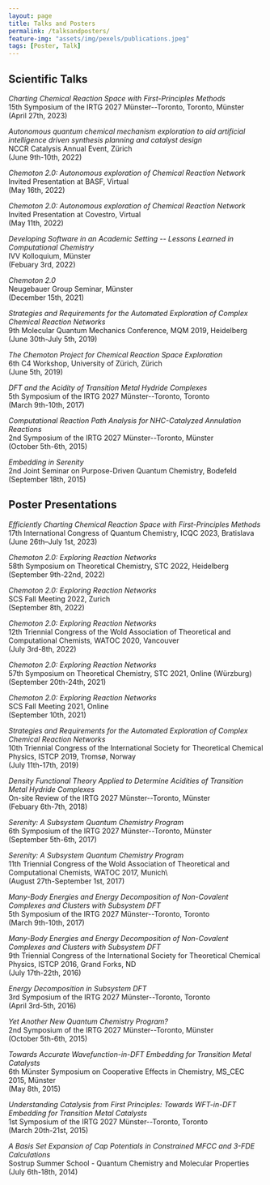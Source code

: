 ```yaml
---
layout: page
title: Talks and Posters
permalink: /talksandposters/
feature-img: "assets/img/pexels/publications.jpeg"
tags: [Poster, Talk]
---
```

## Scientific Talks
*Charting Chemical Reaction Space with First-Principles Methods*  
15th Symposium of the IRTG 2027 Münster--Toronto, Toronto, Münster  
(April 27th, 2023)  

*Autonomous quantum chemical mechanism exploration to aid artificial intelligence driven synthesis planning and catalyst design*  
NCCR Catalysis Annual Event, Zürich  
(June 9th-10th, 2022)  

*Chemoton 2.0: Autonomous exploration of Chemical Reaction Network*  
Invited Presentation at BASF, Virtual  
(May 16th, 2022)  

*Chemoton 2.0: Autonomous exploration of Chemical Reaction Network*  
Invited Presentation at Covestro, Virtual  
(May 11th, 2022)  

*Developing Software in an Academic Setting -- Lessons Learned in Computational Chemistry*  
IVV Kolloquium, Münster  
(Febuary 3rd, 2022)  
 
*Chemoton 2.0*  
Neugebauer Group Seminar, Münster  
(December 15th, 2021)  

*Strategies and Requirements for the Automated Exploration of Complex Chemical Reaction Networks*  
9th Molecular Quantum Mechanics Conference, MQM 2019, Heidelberg  
(June 30th-July 5th, 2019)  
  
*The Chemoton Project for Chemical Reaction Space Exploration*  
6th C4 Workshop, University of Zürich, Zürich  
(June 5th, 2019)  
  
*DFT and the Acidity of Transition Metal Hydride Complexes*  
5th Symposium of the IRTG 2027 Münster--Toronto, Toronto    
(March 9th-10th, 2017)  
  
*Computational Reaction Path Analysis for NHC-Catalyzed Annulation Reactions*  
2nd Symposium of the IRTG 2027 Münster--Toronto, Münster   
(October 5th-6th, 2015)  

*Embedding in Serenity*  
2nd Joint Seminar on Purpose-Driven Quantum Chemistry, Bodefeld  
(September 18th, 2015)  

## Poster Presentations
*Efficiently Charting Chemical Reaction Space with First-Principles Methods*  
17th International Congress of Quantum Chemistry, ICQC 2023, Bratislava  
(June 26th–July 1st, 2023)  

*Chemoton 2.0: Exploring Reaction Networks*  
58th Symposium on Theoretical Chemistry, STC 2022, Heidelberg  
(September 9th-22nd, 2022)  

*Chemoton 2.0: Exploring Reaction Networks*  
SCS Fall Meeting 2022, Zurich  
(September 8th, 2022)  

*Chemoton 2.0: Exploring Reaction Networks*  
12th Triennial Congress of the Wold Association of Theoretical and Computational Chemists, WATOC 2020, Vancouver  
(July 3rd-8th, 2022)  

*Chemoton 2.0: Exploring Reaction Networks*  
57th Symposium on Theoretical Chemistry, STC 2021, Online (Würzburg)  
(September 20th-24th, 2021)  
  
*Chemoton 2.0: Exploring Reaction Networks*  
SCS Fall Meeting 2021, Online  
(September 10th, 2021)  
  
*Strategies and Requirements for the Automated Exploration of Complex Chemical Reaction Networks*  
10th Triennial Congress of the International Society for Theoretical Chemical Physics, ISTCP 2019, Tromsø, Norway  
(July 11th-17th, 2019)   

*Density Functional Theory Applied to Determine Acidities of Transition Metal Hydride Complexes*  
On-site Review of the IRTG 2027 Münster--Toronto, Münster  
(Febuary 6th-7th, 2018)  
  
*Serenity: A Subsystem Quantum Chemistry Program*  
6th Symposium of the IRTG 2027 Münster--Toronto, Münster  
(September 5th-6th, 2017)  
  
*Serenity: A Subsystem Quantum Chemistry Program*  
11th Triennial Congress of the Wold Association of Theoretical and Computational Chemists, WATOC 2017, Munich\\  
(August 27th-September 1st, 2017)  
  
*Many-Body Energies and Energy Decomposition of Non-Covalent Complexes and Clusters with Subsystem DFT*  
5th Symposium of the IRTG 2027 Münster--Toronto, Toronto  
(March 9th-10th, 2017)  
  
*Many-Body Energies and Energy Decomposition of Non-Covalent Complexes and Clusters with Subsystem DFT*  
9th Triennial Congress of the International Society for Theoretical Chemical Physics, ISTCP 2016, Grand Forks, ND  
(July 17th-22th, 2016)  
  
*Energy Decomposition in Subsystem DFT*    
3rd Symposium of the IRTG 2027 Münster--Toronto, Toronto   
(April 3rd-5th, 2016)  
  
*Yet Another New Quantum Chemistry Program?*  
2nd Symposium of the IRTG 2027 Münster--Toronto, Münster   
(October 5th-6th, 2015)  
   
*Towards Accurate Wavefunction-in-DFT Embedding for Transition Metal Catalysts*  
6th Münster Symposium on Cooperative Effects in Chemistry, MS\_CEC 2015, Münster  
(May 8th, 2015)  
  
*Understanding Catalysis from First Principles: Towards WFT-in-DFT Embedding for Transition Metal Catalysts*  
1st Symposium of the IRTG 2027 Münster--Toronto, Toronto    
(March 20th-21st, 2015)    
 
*A Basis Set Expansion of Cap Potentials in Constrained MFCC and 3-FDE Calculations*  
Sostrup Summer School - Quantum Chemistry and Molecular Properties  
(July 6th-18th, 2014)  

